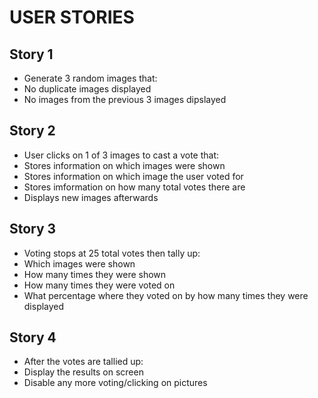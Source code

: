 # USER STORIES
## Story 1
* Generate 3 random images that:
 * No duplicate images displayed
 * No images from the previous 3 images dipslayed

## Story 2
* User clicks on 1 of 3 images to cast a vote that:
 * Stores information on which images were shown
 * Stores information on which image the user voted for
 * Stores imformation on how many total votes there are
 * Displays new images afterwards

## Story 3
* Voting stops at 25 total votes then tally up:
 * Which images were shown
 * How many times they were shown
 * How many times they were voted on
 * What percentage where they voted on by how many times they were displayed

## Story 4
* After the votes are tallied up:
 * Display the results on screen
 * Disable any more voting/clicking on pictures